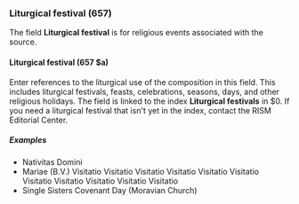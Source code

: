 ### Liturgical festival (657)

The field **Liturgical festival** is for religious events associated with the source.

#### Liturgical festival (657 $a)

Enter references to the liturgical use of the composition in this field. This includes liturgical festivals, feasts, celebrations, seasons, days, and other religious holidays. The field is linked to the index **Liturgical festivals** in $0. If you need a liturgical festival that isn't yet in the index, contact the RISM Editorial Center.

##### Examples

- Nativitas Domini
- Mariae (B.V.) Visitatio Visitatio Visitatio Visitatio Visitatio Visitatio Visitatio Visitatio Visitatio Visitatio Visitatio
- Single Sisters Covenant Day (Moravian Church)
